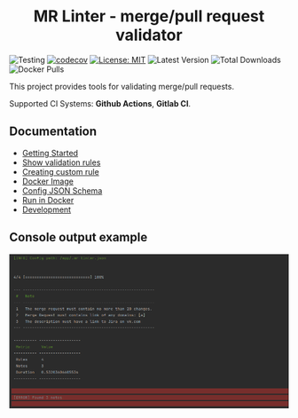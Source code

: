<h1 align="center">MR Linter - merge/pull request validator</h1>

![Testing](https://github.com/ArtARTs36/php-merge-request-linter/workflows/Testing/badge.svg?branch=master)
[![codecov](https://codecov.io/gh/ArtARTs36/php-merge-request-linter/branch/master/graph/badge.svg?token=OGRWW81OHH)](https://codecov.io/gh/ArtARTs36/php-merge-request-linter)
[![License: MIT](https://img.shields.io/badge/License-MIT-yellow.svg)](https://opensource.org/licenses/MIT)
![Latest Version](https://img.shields.io/packagist/v/artarts36/merge-request-linter)
![Total Downloads](https://poser.pugx.org/artarts36/merge-request-linter/d/total.svg)
![Docker Pulls](https://img.shields.io/docker/pulls/artarts36/merge-request-linter)

This project provides tools for validating merge/pull requests.

Supported CI Systems: **Github Actions**, **Gitlab CI**.

## Documentation

* [Getting Started](docs/getting_started.md)
* [Show validation rules](docs/rules.md)
* [Creating custom rule](docs/custom_rule.md)
* [Docker Image](https://hub.docker.com/repository/docker/artarts36/merge-request-linter)
* [Config JSON Schema](mr-linter-config-schema.json)
* [Run in Docker](docs/run_in_docker.md)
* [Development](docs/development.md)

## Console output example

![Example](docs/output_example.png)
